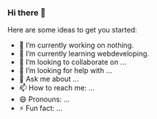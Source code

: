 ### Hi there 👋




Here are some ideas to get you started:

- 🔭 I’m currently working on nothing.
- 🌱 I’m currently learning webdeveloping.
- 👯 I’m looking to collaborate on ...
- 🤔 I’m looking for help with ...
- 💬 Ask me about ...
- 📫 How to reach me: ...
- 😄 Pronouns: ...
- ⚡ Fun fact: ...

